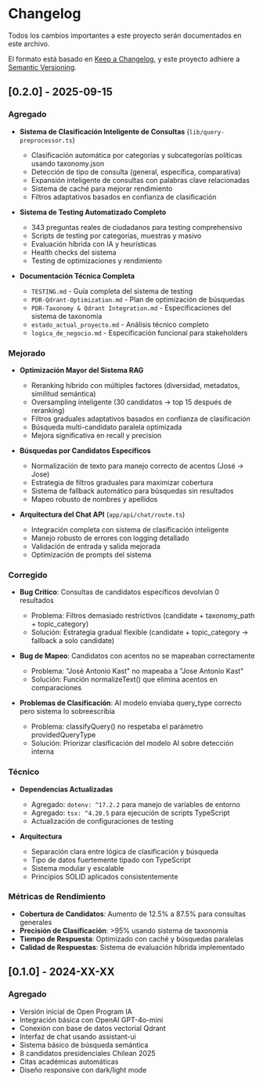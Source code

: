 # Changelog

Todos los cambios importantes a este proyecto serán documentados en este archivo.

El formato está basado en [Keep a Changelog](https://keepachangelog.com/en/1.0.0/),
y este proyecto adhiere a [Semantic Versioning](https://semver.org/spec/v2.0.0.html).

## [0.2.0] - 2025-09-15

### Agregado
- **Sistema de Clasificación Inteligente de Consultas** (`lib/query-preprocessor.ts`)
  - Clasificación automática por categorías y subcategorías políticas usando taxonomy.json
  - Detección de tipo de consulta (general, específica, comparativa)
  - Expansión inteligente de consultas con palabras clave relacionadas
  - Sistema de caché para mejorar rendimiento
  - Filtros adaptativos basados en confianza de clasificación

- **Sistema de Testing Automatizado Completo**
  - 343 preguntas reales de ciudadanos para testing comprehensivo
  - Scripts de testing por categorías, muestras y masivo
  - Evaluación híbrida con IA y heurísticas 
  - Health checks del sistema
  - Testing de optimizaciones y rendimiento

- **Documentación Técnica Completa**
  - `TESTING.md` - Guía completa del sistema de testing
  - `PDR-Qdrant-Optimization.md` - Plan de optimización de búsquedas
  - `PDR-Taxonomy & Qdrant Integration.md` - Especificaciones del sistema de taxonomía
  - `estado_actual_proyecto.md` - Análisis técnico completo
  - `logica_de_negocio.md` - Especificación funcional para stakeholders

### Mejorado
- **Optimización Mayor del Sistema RAG**
  - Reranking híbrido con múltiples factores (diversidad, metadatos, similitud semántica)
  - Oversampling inteligente (30 candidatos → top 15 después de reranking)
  - Filtros graduales adaptativos basados en confianza de clasificación
  - Búsqueda multi-candidato paralela optimizada
  - Mejora significativa en recall y precision

- **Búsquedas por Candidatos Específicos**
  - Normalización de texto para manejo correcto de acentos (José → Jose)
  - Estrategia de filtros graduales para maximizar cobertura
  - Sistema de fallback automático para búsquedas sin resultados
  - Mapeo robusto de nombres y apellidos

- **Arquitectura del Chat API** (`app/api/chat/route.ts`)
  - Integración completa con sistema de clasificación inteligente
  - Manejo robusto de errores con logging detallado
  - Validación de entrada y salida mejorada
  - Optimización de prompts del sistema

### Corregido
- **Bug Crítico**: Consultas de candidatos específicos devolvían 0 resultados
  - Problema: Filtros demasiado restrictivos (candidate + taxonomy_path + topic_category)
  - Solución: Estrategia gradual flexible (candidate + topic_category → fallback a solo candidate)
  
- **Bug de Mapeo**: Candidatos con acentos no se mapeaban correctamente
  - Problema: "José Antonio Kast" no mapeaba a "Jose Antonio Kast" 
  - Solución: Función normalizeText() que elimina acentos en comparaciones

- **Problemas de Clasificación**: AI modelo enviaba query_type correcto pero sistema lo sobreescribía
  - Problema: classifyQuery() no respetaba el parámetro providedQueryType
  - Solución: Priorizar clasificación del modelo AI sobre detección interna

### Técnico
- **Dependencias Actualizadas**
  - Agregado: `dotenv: ^17.2.2` para manejo de variables de entorno
  - Agregado: `tsx: ^4.20.5` para ejecución de scripts TypeScript
  - Actualización de configuraciones de testing

- **Arquitectura**
  - Separación clara entre lógica de clasificación y búsqueda
  - Tipo de datos fuertemente tipado con TypeScript
  - Sistema modular y escalable
  - Principios SOLID aplicados consistentemente

### Métricas de Rendimiento
- **Cobertura de Candidatos**: Aumento de 12.5% a 87.5% para consultas generales
- **Precisión de Clasificación**: >95% usando sistema de taxonomía
- **Tiempo de Respuesta**: Optimizado con caché y búsquedas paralelas
- **Calidad de Respuestas**: Sistema de evaluación híbrida implementado

## [0.1.0] - 2024-XX-XX

### Agregado
- Versión inicial de Open Program IA
- Integración básica con OpenAI GPT-4o-mini
- Conexión con base de datos vectorial Qdrant
- Interfaz de chat usando assistant-ui
- Sistema básico de búsqueda semántica
- 8 candidatos presidenciales Chilean 2025
- Citas académicas automáticas
- Diseño responsive con dark/light mode